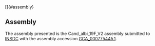 []{#assembly}

Assembly
--------

The assembly presented is the Cand\_albi\_19F\_V2 assembly submitted to
[INSDC](http://www.insdc.org) with the assembly accession
[GCA\_000775445.1](http://www.ebi.ac.uk/ena/data/view/GCA_000775445.1).
